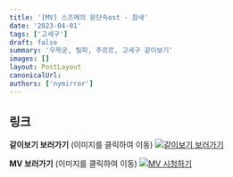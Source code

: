 ```yaml
---
title: '[MV] 스즈메의 문단속ost - 참새'
date: '2023-04-01'
tags: ['고세구']
draft: false
summary: '우왁굳, 릴파, 주르르, 고세구 같이보기'
images: []
layout: PostLayout
canonicalUrl:
authors: ['nymirror']
---
```


## 링크

**같이보기 보러가기** (이미지를 클릭하여 이동)
[![같이보기 보러가기](https://cdn.discordapp.com/attachments/1135756712759013437/1135758630910697602/banner.png)](https://cafe.naver.com/steamindiegame/10552050)

**MV 보러가기** (이미지를 클릭하여 이동)
[![MV 시청하기](https://i.ytimg.com/vi/ZLQc1yuUOAM/maxresdefault.jpg)](https://youtu.be/ZLQc1yuUOAM)

